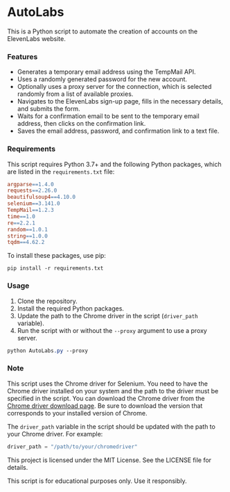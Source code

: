 # AutoLabs

This is a Python script to automate the creation of accounts on the ElevenLabs website.

### Features

*   Generates a temporary email address using the TempMail API.
*   Uses a randomly generated password for the new account.
*   Optionally uses a proxy server for the connection, which is selected randomly from a list of available proxies.
*   Navigates to the ElevenLabs sign-up page, fills in the necessary details, and submits the form.
*   Waits for a confirmation email to be sent to the temporary email address, then clicks on the confirmation link.
*   Saves the email address, password, and confirmation link to a text file.

### Requirements

This script requires Python 3.7+ and the following Python packages, which are listed in the `requirements.txt` file:

```makefile
argparse==1.4.0
requests==2.26.0
beautifulsoup4==4.10.0
selenium==3.141.0
TempMail==1.2.3
time==1.0
re==2.2.1
random==1.0.1
string==1.0.0
tqdm==4.62.2
```

To install these packages, use pip:

`pip install -r requirements.txt`

### Usage

1.  Clone the repository.
2.  Install the required Python packages.
3.  Update the path to the Chrome driver in the script (`driver_path` variable).
4.  Run the script with or without the `--proxy` argument to use a proxy server.

```css
python AutoLabs.py --proxy
```

### Note

This script uses the Chrome driver for Selenium. You need to have the Chrome driver installed on your system and the path to the driver must be specified in the script. You can download the Chrome driver from the [Chrome driver download page](https://chromedriver.chromium.org/downloads). Be sure to download the version that corresponds to your installed version of Chrome.

The `driver_path` variable in the script should be updated with the path to your Chrome driver. For example:

```python
driver_path = "/path/to/your/chromedriver"
```


This project is licensed under the MIT License. See the LICENSE file for details.

This script is for educational purposes only. Use it responsibly.
